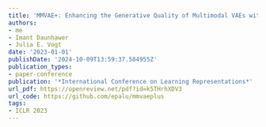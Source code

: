 ```yaml
---
title: 'MMVAE+: Enhancing the Generative Quality of Multimodal VAEs without Compromises'
authors:
- me
- Imant Daunhawer
- Julia E. Vogt
date: '2023-01-01'
publishDate: '2024-10-09T13:59:37.584955Z'
publication_types:
- paper-conference
publication: '*International Conference on Learning Representations*'
url_pdf: https://openreview.net/pdf?id=k5THrhXDV3 
url_code: https://github.com/epalu/mmvaeplus
tags:
- ICLR 2023
---
```

